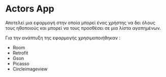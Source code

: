 # Actors App
Αποτελεί μια εφαρμογή στην οποία μπορεί ένας χρήστης να δει όλους τους ηθοποιούς και μπορεί να τους προσθέσει σε μια λίστα  αγαπημένων.


Για την ανάπτυξη της εφαρμογής χρησιμοποιήθηκαν :
- Room
- Retrofit
- Gson
- Picasso
- Circleimageview
